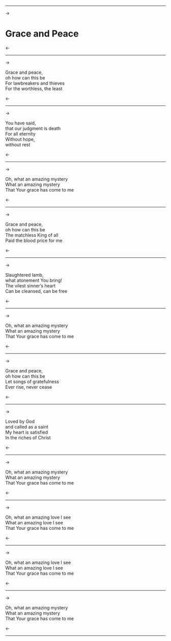 ***
->
# Grace and Peace

<-
***
->

Grace and peace,  
oh how can this be  
For lawbreakers and thieves  
For the worthless, the least  

<-
***
->

You have said,  
that our judgment is death  
For all eternity  
Without hope,  
without rest  

<-
***
->

Oh, what an amazing mystery  
What an amazing mystery  
That Your grace has come to me  

<-
***
->

Grace and peace,  
oh how can this be  
The matchless King of all  
Paid the blood price for me  

<-
***
->

Slaughtered lamb,  
what atonement You bring!  
The vilest sinner’s heart  
Can be cleansed, can be free  

<-
***
->

Oh, what an amazing mystery  
What an amazing mystery  
That Your grace has come to me  

<-
***
->

Grace and peace,  
oh how can this be  
Let songs of gratefulness  
Ever rise, never cease  

<-
***
->

Loved by God  
and called as a saint  
My heart is satisfied  
In the riches of Christ  

<-
***
->

Oh, what an amazing mystery  
What an amazing mystery  
That Your grace has come to me  

<-
***
->

Oh, what an amazing love I see  
What an amazing love I see  
That Your grace has come to me  

<-
***
->

Oh, what an amazing love I see  
What an amazing love I see  
That Your grace has come to me  

<-
***
->

Oh, what an amazing mystery  
What an amazing mystery  
That Your grace has come to me  
  
<-
***

